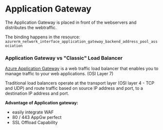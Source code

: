 # Application Gateway

The Application Gateway is placed in front of the webservers and distributes the webtraffic.

The binding happens in the resource: `azurerm_network_interface_application_gateway_backend_address_pool_association`

### Application Gateway vs "Classic" Load Balancer

[Azure Application Gateway](https://docs.microsoft.com/en-us/azure/application-gateway/overview) is a web traffic load
balancer that enables you to manage traffic to your web applications. (OSI Layer 7)

Traditional load balancers operate at the transport layer (OSI layer 4 - TCP and UDP) and route traffic based on source
IP address and port, to a destination IP address and port.

**Advantage of Application gateway:**

- easily integrate WAF
- 80 / 443 AppGw perfect
- SSL Offload Capability
